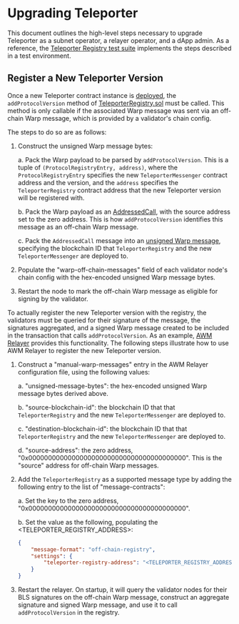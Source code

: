 # Upgrading Teleporter 

This document outlines the high-level steps necessary to upgrade Teleporter as a subnet operator, a relayer operator, and a dApp admin. As a reference, the [Teleporter Registry test suite](../../../tests/flows/teleporter_registry.go) implements the steps described in a test environment.

## Register a New Teleporter Version

Once a new Teleporter contract instance is [deployed](../../../utils/contract-deployment/README.md), the `addProtocolVersion` method of [TeleporterRegistry.sol](./TeleporterRegistry.sol) must be called. This method is only callable if the associated Warp message was sent via an off-chain Warp message, which is provided by a validator's chain config.

The steps to do so are as follows:

1. Construct the unsigned Warp message bytes:

    a. Pack the Warp payload to be parsed by `addProtocolVersion`. This is a tuple of `(ProtocolRegistryEntry, address)`, where the `ProtocolRegistryEntry` specifies the new `TeleporterMessenger` contract address and the version, and the `address` specifies the `TeleporterRegistry` contract address that the new Teleporter version will be registered with.

    b. Pack the Warp payload as an [AddressedCall](https://github.com/ava-labs/avalanchego/blob/v1.11.3/vms/platformvm/warp/payload/addressed_call.go#L15), with the source address set to the zero address. This is how `addProtocolVersion` identifies this message as an off-chain Warp message.
    
    c. Pack the `AddressedCall` message into an [unsigned Warp message](https://github.com/ava-labs/avalanchego/blob/v1.11.3/vms/platformvm/warp/unsigned_message.go#L14), specifying the blockchain ID that `TeleporterRegistry` and the new `TeleporterMessenger` are deployed to.

2. Populate the "warp-off-chain-messages" field of each validator node's chain config with the hex-encoded unsigned Warp message bytes. 

3. Restart the node to mark the off-chain Warp message as eligible for signing by the validator.

To actually register the new Teleporter version with the registry, the validators must be queried for their signature of the message, the signatures aggregated, and a signed Warp message created to be included in the transaction that calls `addProtocolVersion`. As an example, [AWM Relayer](https://github.com/ava-labs/awm-relayer) provides this functionality. The following steps illustrate how to use AWM Relayer to register the new Teleporter version.

1. Construct a "manual-warp-messages" entry in the AWM Relayer configuration file, using the following values:

    a. "unsigned-message-bytes": the hex-encoded unsigned Warp message bytes derived above.

    b. "source-blockchain-id": the blockchain ID that that `TeleporterRegistry` and the new `TeleporterMessenger` are deployed to.

    c. "destination-blockchain-id": the blockchain ID that that `TeleporterRegistry` and the new `TeleporterMessenger` are deployed to.

    d. "source-address": the zero address, "0x0000000000000000000000000000000000000000". This is the "source" address for off-chain Warp messages.

2. Add the `TeleporterRegistry` as a supported message type by adding the following entry to the list of "message-contracts":

    a. Set the key to the zero address, "0x0000000000000000000000000000000000000000".
    
    b. Set the value as the following, populating the <TELEPORTER_REGISTRY_ADDRESS>:
    ```json
    {
        "message-format": "off-chain-registry",
        "settings": {
            "teleporter-registry-address": "<TELEPORTER_REGISTRY_ADDRESS>"
        }
    }
    ```

3. Restart the relayer. On startup, it will query the validator nodes for their BLS signatures on the off-chain Warp message, construct an aggregate signature and signed Warp message, and use it to call `addProtocolVersion` in the registry.
